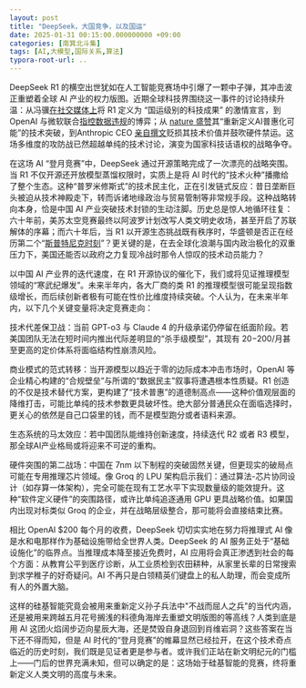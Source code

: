 ```yaml
---
layout: post
title: "DeepSeek，大国竞争，以及国运"
date: 2025-01-31 00:15:00.000000000 +09:00
categories: [南箕北斗集]
tags: [AI,大模型,国际关系,算法]
typora-root-url: ..
---
```


DeepSeek R1 的横空出世犹如在人工智能竞赛场中引爆了一颗中子弹，其冲击波正重塑着全球 AI 产业的权力版图。近期全球科技界围绕这一事件的讨论持续升温：从冯骥[在社交媒体上](https://weibo.com/6603744955/PbpQT8pqY)将 R1 定义为 “国运级别的科技成果” 的激情宣言，到 OpenAI 与微软联合[指控数据违规](https://www.inc.com/ben-sherry/openai-seems-concerned-that-deepseek-copied-their-work/91140698)的博弈；从 [nature 盛赞](https://www.nature.com/articles/d41586-025-00229-6)其“重新定义AI普惠化可能”的技术突破，到Anthropic CEO [亲自撰文](https://darioamodei.com/on-deepseek-and-export-controls)贬损其技术价值并鼓吹硬件禁运。这场多维度的攻防战已然超越单纯的技术讨论，演变为国家科技话语权的战略争夺。

在这场 AI “登月竞赛”中，DeepSeek 通过开源策略完成了一次漂亮的战略突围。当 R1 不仅开源还开放模型蒸馏权限时，实质上是将 AI 时代的“技术火种”播撒给了整个生态。这种“普罗米修斯式”的技术民主化，正在引发链式反应：昔日垄断巨头被迫从技术神殿走下，转而诉诸地缘政治与贸易管制等非常规手段。这种战略转向本身，恰是中国 AI 产业突破技术封锁的生动注脚。历史总是惊人地循环往复：六十年前，美苏太空竞赛最终以阿波罗计划改写人类文明史收场，甚至开启了苏联解体的序幕；而六十年后，当 R1 以开源生态挑战既有秩序时，华盛顿是否正在经历第二个“[斯普特尼克时刻](https://zh.wikipedia.org/zh-cn/%E5%8F%B2%E6%99%AE%E5%B0%BC%E5%85%8B%E5%8D%B1%E6%A9%9F)”？更关键的是，在去全球化浪潮与国内政治极化的双重压力下，美国还能否以政府之力复现冷战时那令人惊叹的技术动员能力？

以中国 AI 产业界的迭代速度，在 R1 开源协议的催化下，我们或将见证推理模型领域的“寒武纪爆发”。未来半年内，各大厂商的类 R1 的推理模型很可能呈现指数级增长，而后续创新者极有可能在性价比维度持续突破。个人认为，在未来半年内，以下几个关键变量将决定竞赛走向：

技术代差保卫战：当前 GPT-o3 与 Claude 4 的升级承诺仍停留在纸面阶段。若美国团队无法在短时间内推出代际差明显的“杀手级模型”，其现有 $20-$200/月甚至更高的定价体系将面临结构性崩溃风险。

商业模式的范式转移：当开源模型以趋近于零的边际成本冲击市场时，OpenAI 等企业精心构建的“合规壁垒”与所谓的“数据民主”叙事将遭遇根本性质疑。R1 创造的不仅是技术替代方案，更构建了“技术普惠”的道德制高点——这种价值观层面的降维打击，可能比单纯的技术参数更具破坏性。绝大部分普通民众在面临选择时，更关心的依然是自己口袋里的钱，而不是模型跑分或者语料来源。

生态系统的马太效应：若中国团队能维持创新速度，持续迭代 R2 或者 R3 模型，那全球AI产业格局或将迎来不可逆的重构。

硬件突围的第二战场：中国在 7nm 以下制程的突破固然关键，但更现实的破局点可能在专用推理芯片领域。像 Groq 的 LPU 架构启示我们：通过算法-芯片协同设计（如存算一体架构），完全可能在现有工艺水平下实现数量级的能效提升。这种“软件定义硬件”的突围路径，或许比单纯追逐通用 GPU 更具战略价值。如果国内出现对标类似 Groq 的企业，并在战略层级整合，那可能将会直接结束比赛。

相比 OpenAI $200 每个月的收费，DeepSeek 切切实实地在努力将推理式 AI 像是水和电那样作为基础设施带给全世界人类。DeepSeek 的 AI 服务正处于“基础设施化”的临界点。当推理成本降至接近免费时，AI 应用将会真正渗透到社会的每个方面：从教育公平到医疗诊断，从工业质检到农田耕种，从家里长辈的日常搜索到求学稚子的好奇疑问。AI 不再只是白领精英们键盘上的私人助理，而会变成所有人的外置大脑。

这样的硅基智能究竟会被用来重新定义孙子兵法中"不战而屈人之兵"的当代内涵，还是被用来跨越五月花号搁浅的科德角海岸去重塑文明版图的等高线？人类到底是用 AI 这团火焰阔步迈向星辰大海，还是焚毁自身退回到肖维岩洞？这些答案在当下还不得而知，但是 AI 时代的“登月竞赛”的帷幕显然已经拉开，在这个技术奇点临近的历史时刻，我们既是见证者更是参与者。或许我们正站在新文明纪元的门槛上——门后的世界充满未知，但可以确定的是：这场始于硅基智能的竞赛，终将重新定义人类文明的高度与未来。
